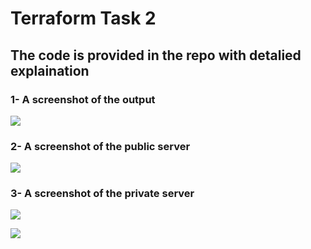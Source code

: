 # **Terraform Task 2**

## **The code is provided in the repo with detalied explaination**

### **1- A screenshot of the output**

![](https://github.com/abdulrahman102/Sprints_tasks/blob/master/terraform/terraform_2/screenshots/1.png)


### **2- A screenshot of the public server**

![](https://github.com/abdulrahman102/Sprints_tasks/blob/master/terraform/terraform_2/screenshots/2.png)


### **3- A screenshot of the private server**

![](https://github.com/abdulrahman102/Sprints_tasks/blob/master/terraform/terraform_2/screenshots/3.png)

![](https://github.com/abdulrahman102/Sprints_tasks/blob/master/terraform/terraform_2/screenshots/4.png)